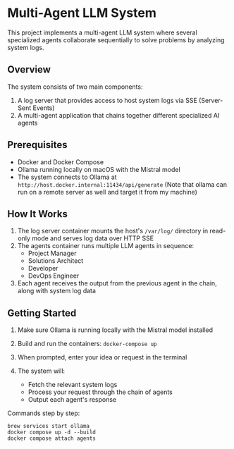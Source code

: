 # Multi-Agent LLM System

This project implements a multi-agent LLM system where several specialized agents collaborate sequentially to solve problems by analyzing system logs.

## Overview

The system consists of two main components:
1. A log server that provides access to host system logs via SSE (Server-Sent Events)
2. A multi-agent application that chains together different specialized AI agents

## Prerequisites

- Docker and Docker Compose
- Ollama running locally on macOS with the Mistral model
- The system connects to Ollama at `http://host.docker.internal:11434/api/generate` 
(Note that ollama can run on a remote server as well and target it from my machine)


## How It Works

1. The log server container mounts the host's `/var/log/` directory in read-only mode and serves log data over HTTP SSE
2. The agents container runs multiple LLM agents in sequence:
   - Project Manager
   - Solutions Architect
   - Developer
   - DevOps Engineer
3. Each agent receives the output from the previous agent in the chain, along with system log data

## Getting Started

1. Make sure Ollama is running locally with the Mistral model installed
2. Build and run the containers:
`docker-compose up`

3. When prompted, enter your idea or request in the terminal
4. The system will: 
    - Fetch the relevant system logs
    - Process your request through the chain of agents
    - Output each agent's response

Commands step by step:
```
brew services start ollama
docker compose up -d --build
docker compose attach agents
```